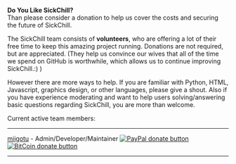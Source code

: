 **Do You Like SickChill?**  
Than please consider a donation to help us cover the costs and securing the future of SickChill.  

The SickChill team consists of **volunteers**, who are offering a lot of their free time to keep this amazing project running. Donations are not required, but are appreciated. (They help us convince our wives that all of the time we spend on GitHub is worthwhile, which allows us to continue improving SickChill.:) )

However there are more ways to help. If you are familiar with Python, HTML, Javascript, graphics design, or other languages, please give a shout. Also if you have experience moderating and want to help users solving/answering basic questions regarding SickChill, you are more than welcome. 
 
Current active team members:
***
[miigotu](https://github.com/miigotu)   - Admin/Developer/Maintainer  [![PayPal donate button](https://github-cloud.s3.amazonaws.com/assets%2F390379%2F10957731%2Fdf1228ce-831b-11e5-9f1b-d5ee712d392d.png)](https://www.paypal.com/cgi-bin/webscr?cmd=_donations&business=miigotu%40gmail%2ecom&lc=US&item_name=SickChill&currency_code=USD&bn=PP%2dDonationsBF%3abtn_donateCC_LG%2egif%3aNonHosted "Donate using paypal") [![BitCoin donate button](https://github-cloud.s3.amazonaws.com/assets%2F390379%2F10957762%2F313cd946-831c-11e5-91e0-a69ba6fae6dd.png)](https://greenaddress.it/pay/GA29eVg6dJ77gUASLdEVnF3v6GGf7d "Donate using Bitcoin")  
***
